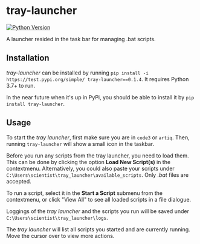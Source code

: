 # tray-launcher

[![Python Version](https://img.shields.io/badge/python-3.7+-blue.svg)](https://docs.python.org/3.7/)

A launcher resided in the task bar for managing .bat scripts.

## Installation

*tray-launcher* can be installed by running `pip install -i https://test.pypi.org/simple/ tray-launcher==0.1.4`. It requires Python 3.7+ to run.

In the near future when it's up in PyPi, you should be able to install it by `pip install tray-launcher`. 

## Usage

To start the *tray launcher*, first make sure you are in `code3` or `artiq`. Then, running `tray-launcher` will show a small icon in the taskbar.

Before you run any scripts from the tray launcher, you need to load them. This can be done by clicking the option **Load New Script(s)** in the contextmenu. Alternatively, you could also paste your scripts under `C:\Users\scientist\tray_launcher\available_scripts`. Only *.bat* files are accepted.

To run a script, select it in the **Start a Script** submenu from the contextmenu, or click "View All" to see all loaded scripts in a file dialogue. 

Loggings of the *tray launcher* and the scripts you run will be saved under `C:\Users\scientist\tray_launcher\logs`.

The *tray launcher* will list all scripts you started and are currently running. Move the cursor over to view more actions.
